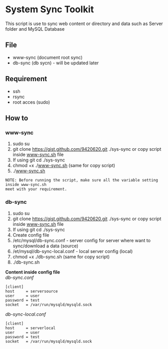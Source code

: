 # System Sync Toolkit  
This script is use to sync web content or directory and data such as Server folder and MySQL Database  

## File  
* www-sync (document root sync)
* db-sync (db sycn) - will be updated later  

## Requirement 
* ssh 
* rsync
* root acces (sudo)

## How to
### www-sync

1. sudo su
2. git clone https://gist.github.com/9420620.git ./sys-sync or copy script inside www-sync.sh file
3. If using git cd ./sys-sync
4. chmod +x ./www-sync.sh (same for copy script)
5. ./www-sync.sh
```
NOTE: Before running the script, make sure all the variable setting inside www-sync.sh 
meet with your requirement.
```

### db-sync

1. sudo su
2. git clone https://gist.github.com/9420620.git ./sys-sync or copy script inside www-sync.sh file
3. If using git cd ./sys-sync
4. Create config file
  1. /etc/mysql/db-sync.conf - server config for server where want to sync/download a data (source)
  2. /et/mysql/db-sync-local.conf - local server config (local)
5. chmod +x ./db-sync.sh (same for copy script)
6. ./db-sync.sh

**Content inside config file**  
*db-sync.conf*
```text  
[client]
host     = serversource
user     = user
password = test
socket   = /var/run/mysqld/mysqld.sock
```

*db-sync-local.conf*  
```text  
[client]
host     = serverlocal
user     = user    
password = test            
socket   = /var/run/mysqld/mysqld.sock
```
